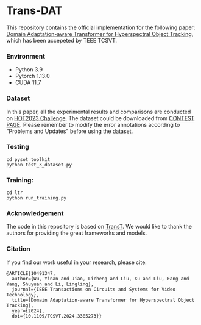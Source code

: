 # Trans-DAT
This repository contains the official implementation for the following paper:
[Domain Adaptation-aware Transformer for Hyperspectral Object Tracking](https://ieeexplore.ieee.org/document/10491347), 
which has been accepeted by TEEE TCSVT.


### Environment
- Python 3.9
- Pytorch 1.13.0
- CUDA 11.7

### Dataset
In this paper, all the experimental results and comparisons are conducted on [HOT2023 Challenge](https://www.hsitracking.com/). The dataset could be downloaded from [CONTEST PAGE](https://www.hsitracking.com/contest/). Please remember to modify the error annotations according to "Problems and Updates" before using the dataset.

### Testing 
```
cd pysot_toolkit
python test_3_dataset.py
```

### Training: 
```
cd ltr
python run_training.py
```


### Acknowledgement
The code in this repository is based on [TransT](https://github.com/chenxin-dlut/TransT). We would like to thank the authors for providing the great frameworks and models.

### Citation

If you find our work useful in your research, please cite:

```
@ARTICLE{10491347,
  author={Wu, Yinan and Jiao, Licheng and Liu, Xu and Liu, Fang and Yang, Shuyuan and Li, Lingling},
  journal={IEEE Transactions on Circuits and Systems for Video Technology}, 
  title={Domain Adaptation-aware Transformer for Hyperspectral Object Tracking}, 
  year={2024},
  doi={10.1109/TCSVT.2024.3385273}}
```
